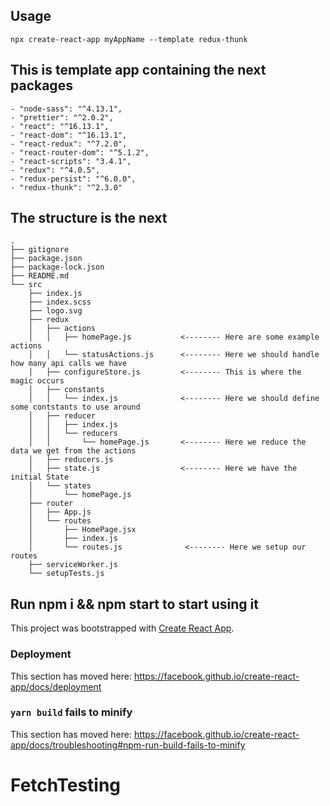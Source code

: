 ## Usage 
``` 
npx create-react-app myAppName --template redux-thunk 
```

## This is template app containing the next packages

    - "node-sass": "^4.13.1",
    - "prettier": "^2.0.2",
    - "react": "^16.13.1",
    - "react-dom": "^16.13.1",
    - "react-redux": "^7.2.0",
    - "react-router-dom": "^5.1.2",
    - "react-scripts": "3.4.1",
    - "redux": "^4.0.5",
    - "redux-persist": "^6.0.0",
    - "redux-thunk": "^2.3.0"

## The structure is the next 
```
.
├── gitignore
├── package.json
├── package-lock.json
├── README.md
└── src
    ├── index.js
    ├── index.scss
    ├── logo.svg
    ├── redux
    │   ├── actions
    │   │   ├── homePage.js           <-------- Here are some example actions
    │   │   └── statusActions.js      <-------- Here we should handle how many api calls we have
    │   ├── configureStore.js         <-------- This is where the magic occurs 
    │   ├── constants
    │   │   └── index.js              <-------- Here we should define some contstants to use around
    │   ├── reducer
    │   │   ├── index.js
    │   │   └── reducers
    │   │       └── homePage.js       <-------- Here we reduce the data we get from the actions
    │   ├── reducers.js
    │   ├── state.js                  <-------- Here we have the initial State
    │   └── states
    │       └── homePage.js
    ├── router
    │   ├── App.js
    │   └── routes
    │       ├── HomePage.jsx
    │       ├── index.js
    │       └── routes.js              <-------- Here we setup our routes
    ├── serviceWorker.js
    └── setupTests.js

```
## Run npm i && npm start to start using it

This project was bootstrapped with [Create React App](https://github.com/facebook/create-react-app).


### Deployment

This section has moved here: https://facebook.github.io/create-react-app/docs/deployment

### `yarn build` fails to minify

This section has moved here: https://facebook.github.io/create-react-app/docs/troubleshooting#npm-run-build-fails-to-minify
# FetchTesting
